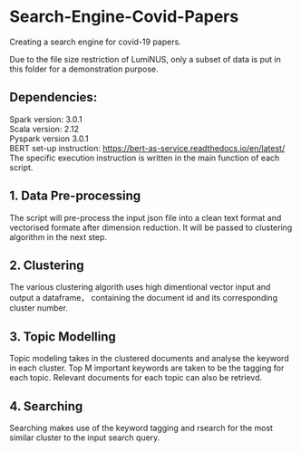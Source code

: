 # Search-Engine-Covid-Papers
Creating a search engine for covid-19 papers.

Due to the file size restriction of LumiNUS, only a subset of data is put in this folder for a demonstration purpose.


## Dependencies:
Spark version: 3.0.1  
Scala version: 2.12  
Pyspark version 3.0.1  
BERT set-up instruction: https://bert-as-service.readthedocs.io/en/latest/  
The specific execution instruction is written in the main function of each script. 

## 1. Data Pre-processing
The script will pre-process the input json file into a clean text format and vectorised formate after dimension reduction. 
It will be  passed to clustering algorithm in the next step. 

## 2. Clustering
The various clustering algorith uses high dimentional vector input and output a dataframe， containing the document id and its corresponding cluster number. 

## 3. Topic Modelling
Topic modeling takes in the clustered documents and analyse the keyword in each cluster. Top M important keywords are taken to be the tagging for each topic. Relevant documents for each topic can also be retrievd.

## 4. Searching
Searching makes use of the keyword tagging and rsearch for the most similar cluster to the input search query. 
